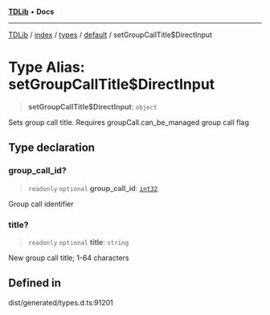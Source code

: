 [**TDLib**](../../../../../../README.md) • **Docs**

***

[TDLib](../../../../../../modules.md) / [index](../../../../../README.md) / [types](../../../README.md) / [default](../README.md) / setGroupCallTitle$DirectInput

# Type Alias: setGroupCallTitle$DirectInput

> **setGroupCallTitle$DirectInput**: `object`

Sets group call title. Requires groupCall.can_be_managed group call flag

## Type declaration

### group\_call\_id?

> `readonly` `optional` **group\_call\_id**: [`int32`](int32-1.md)

Group call identifier

### title?

> `readonly` `optional` **title**: `string`

New group call title; 1-64 characters

## Defined in

dist/generated/types.d.ts:91201
